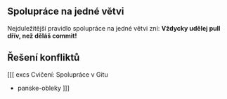 ## Spolupráce na jedné větvi

Nejduležitější pravidlo spolupráce na jedné větvi zní: **Vždycky udělej pull dřív, než děláš commit!**

## Řešení konfliktů

[[[ excs Cvičení: Spolupráce v Gitu
- panske-obleky
]]]
